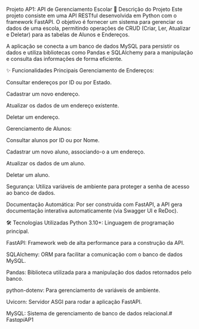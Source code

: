 Projeto AP1: API de Gerenciamento Escolar
📝 Descrição do Projeto
Este projeto consiste em uma API RESTful desenvolvida em Python com o framework FastAPI. O objetivo é fornecer um sistema para gerenciar os dados de uma escola, permitindo operações de CRUD (Criar, Ler, Atualizar e Deletar) para as tabelas de Alunos e Endereços.

A aplicação se conecta a um banco de dados MySQL para persistir os dados e utiliza bibliotecas como Pandas e SQLAlchemy para a manipulação e consulta das informações de forma eficiente.

✨ Funcionalidades Principais
Gerenciamento de Endereços:

Consultar endereços por ID ou por Estado.

Cadastrar um novo endereço.

Atualizar os dados de um endereço existente.

Deletar um endereço.

Gerenciamento de Alunos:

Consultar alunos por ID ou por Nome.

Cadastrar um novo aluno, associando-o a um endereço.

Atualizar os dados de um aluno.

Deletar um aluno.

Segurança: Utiliza variáveis de ambiente para proteger a senha de acesso ao banco de dados.

Documentação Automática: Por ser construída com FastAPI, a API gera documentação interativa automaticamente (via Swagger UI e ReDoc).

🛠️ Tecnologias Utilizadas
Python 3.10+: Linguagem de programação principal.

FastAPI: Framework web de alta performance para a construção da API.

SQLAlchemy: ORM para facilitar a comunicação com o banco de dados MySQL.

Pandas: Biblioteca utilizada para a manipulação dos dados retornados pelo banco.

python-dotenv: Para gerenciamento de variáveis de ambiente.

Uvicorn: Servidor ASGI para rodar a aplicação FastAPI.

MySQL: Sistema de gerenciamento de banco de dados relacional.#   F a s t _ a p i _ A P 1  
 